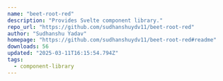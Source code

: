 ```yaml
---
name: "beet-root-red"
description: "Provides Svelte component library."
repo_url: "https://github.com/sudhanshuydv11/beet-root-red"
author: "Sudhanshu Yadav"
homepage: "https://github.com/sudhanshuydv11/beet-root-red#readme"
downloads: 56
updated: "2025-03-11T16:15:54.794Z"
tags: 
  - component-library
---
```

